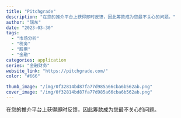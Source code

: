 ```yaml
---
title: "Pitchgrade"
description: "在您的推介平台上获得即时反馈，因此筹款成为您最不关心的问题。"
author: "瑞东"
date: "2023-03-30"
tags:
  - "市场分析"
  - "税务"
  - "股票"
  - "金融"
categories: application
series: "金融财务"
website_link: "https://pitchgrade.com/"
color: "#666"

thumb_image: "/img/0f32814bd87fa77d985a66cba6b562ab.png"
cover_image: "/img/0f32814bd87fa77d985a66cba6b562ab.png"
---
```


在您的推介平台上获得即时反馈，因此筹款成为您最不关心的问题。